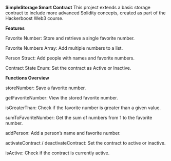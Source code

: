 
**SimpleStorage Smart Contract**
This project extends a basic storage contract to include more advanced Solidity concepts, created as part of the Hackerboost Web3 course.

**Features**

Favorite Number: Store and retrieve a single favorite number.

Favorite Numbers Array: Add multiple numbers to a list.

Person Struct: Add people with names and favorite numbers.

Contract State Enum: Set the contract as Active or Inactive.

**Functions Overview**

storeNumber: Save a favorite number.

getFavoriteNumber: View the stored favorite number.

isGreaterThan: Check if the favorite number is greater than a given value.

sumToFavoriteNumber: Get the sum of numbers from 1 to the favorite number.

addPerson: Add a person’s name and favorite number.

activateContract / deactivateContract: Set the contract to active or inactive.

isActive: Check if the contract is currently active.
